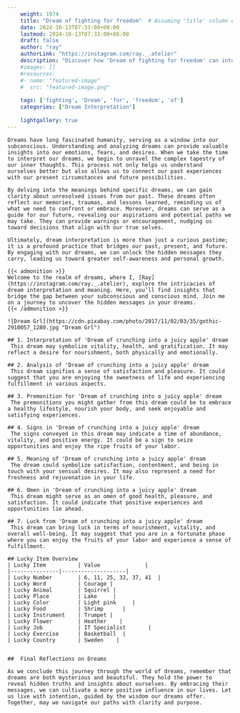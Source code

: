 ```yaml
---
    weight: 1974
    title: "Dream of fighting for freedom"  # Assuming 'title' column exists
    date: 2024-10-13T07:33:00+08:00
    lastmod: 2024-10-13T07:33:00+08:00
    draft: false
    author: "ray"
    authorLink: "https://instagram.com/ray._.atelier"
    description: "Discover how 'Dream of fighting for freedom' can interpret your future and uncover its significant meanings in your life."
    #images: []
    #resources:
    #- name: "featured-image"
    #  src: "featured-image.png"
    
    tags: ['fighting', 'Dream', 'for', 'freedom', 'of']
    categories: ["Dream Interpretation"]
    
    lightgallery: true
---
```

    
    Dreams have long fascinated humanity, serving as a window into our subconscious. Understanding and analyzing dreams can provide valuable insights into our emotions, fears, and desires. When we take the time to interpret our dreams, we begin to unravel the complex tapestry of our inner thoughts. This process not only helps us understand ourselves better but also allows us to connect our past experiences with our present circumstances and future possibilities.
    
    By delving into the meanings behind specific dreams, we can gain clarity about unresolved issues from our past. These dreams often reflect our memories, traumas, and lessons learned, reminding us of what we need to confront or embrace. Moreover, dreams can serve as a guide for our future, revealing our aspirations and potential paths we may take. They can provide warnings or encouragement, nudging us toward decisions that align with our true selves.
    
    Ultimately, dream interpretation is more than just a curious pastime; it is a profound practice that bridges our past, present, and future. By engaging with our dreams, we can unlock the hidden messages they carry, leading us toward greater self-awareness and personal growth.
    
    {{< admonition >}}
    Welcome to the realm of dreams, where I, [Ray](https://instagram.com/ray._.atelier), explore the intricacies of dream interpretation and meaning. Here, you’ll find insights that bridge the gap between your subconscious and conscious mind. Join me on a journey to uncover the hidden messages in your dreams.
    {{< /admonition >}}
    
    ![Dream Grl](https://cdn.pixabay.com/photo/2017/11/02/03/35/gothic-2910057_1280.jpg "Dream Grl")
    
    ## 1. Interpretation of 'Dream of crunching into a juicy apple' dream
     This dream may symbolize vitality, health, and gratification. It may reflect a desire for nourishment, both physically and emotionally.
    
    ## 2. Analysis of 'Dream of crunching into a juicy apple' dream
     This dream signifies a sense of satisfaction and pleasure. It could suggest that you are enjoying the sweetness of life and experiencing fulfillment in various aspects.
    
    ## 3. Premonition for 'Dream of crunching into a juicy apple' dream
     The premonitions you might gather from this dream could be to embrace a healthy lifestyle, nourish your body, and seek enjoyable and satisfying experiences.
    
    ## 4. Signs in 'Dream of crunching into a juicy apple' dream
     The signs conveyed in this dream may indicate a time of abundance, vitality, and positive energy. It could be a sign to seize opportunities and enjoy the ripe fruits of your labor.
    
    ## 5. Meaning of 'Dream of crunching into a juicy apple' dream
     The dream could symbolize satisfaction, contentment, and being in touch with your sensual desires. It may also represent a need for freshness and rejuvenation in your life.
    
    ## 6. Omen in 'Dream of crunching into a juicy apple' dream
     This dream might serve as an omen of good health, pleasure, and satisfaction. It could indicate that positive experiences and opportunities lie ahead.
    
    ## 7. Luck from 'Dream of crunching into a juicy apple' dream
     This dream can bring luck in terms of nourishment, vitality, and overall well-being. It may suggest that you are in a fortunate phase where you can enjoy the fruits of your labor and experience a sense of fulfillment.
    
    ## Lucky Item Overview
    | Lucky Item          | Value              |
    |---------------|--------------------|
    | Lucky Number        | 6, 11, 25, 32, 37, 41  |
    | Lucky Word          | Courage |
    | Lucky Animal        | Squirrel |
    | Lucky Place         | Lake     |
    | Lucky Color         | Light pink     |
    | Lucky Food          | Shrimp      |
    | Lucky Instrument    | Trumpet |
    | Lucky Flower        | Heather    |
    | Lucky Job           | IT Specialist       |
    | Lucky Exercise      | Basketball  |
    | Lucky Country       | Sweden    |
    
    
    ##  Final Reflections on Dreams
    
    As we conclude this journey through the world of dreams, remember that dreams are both mysterious and beautiful. They hold the power to reveal hidden truths and insights about ourselves. By embracing their messages, we can cultivate a more positive influence in our lives. Let us live with intention, guided by the wisdom our dreams offer. Together, may we navigate our paths with clarity and purpose.
    